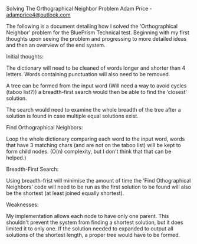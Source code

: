 Solving The Orthographical Neighbor Problem
Adam Price - adamprice4@outlook.com

The following is a document detailing how I solved the ‘Orthographical Neighbor’ problem for the BluePrism Technical test. Beginning with my first thoughts upon seeing the problem and progressing to more detailed ideas and then an overview of the end system. 

Initial thoughts:  

The dictionary will need to be cleaned of words longer and shorter than 4 letters. Words containing punctuation will also need to be removed. 

A tree can be formed from the input word (Will need a way to avoid cycles (taboo list?)) a breadth-first search would then be able to find the ‘closest’ solution. 

The search would need to examine the whole breadth of the tree after a solution is found in case multiple equal solutions exist. 

Find Orthographical Neighbors:

Loop the whole dictionary comparing each word to the input word, words that have 3 matching chars (and are not on the taboo list) will be kept to form child nodes. (O(n) complexity, but I don't think that that can be helped.)


Breadth-First Search:

Using breadth-frist will minimise the amount of time the ‘Find Othographical Neighbors’ code will need to be run as the first solution to be found will also be the shortest (at least joined equally shortest). 


Weaknesses: 

My implementation allows each node to have only one parent. This shouldn't prevent the system from finding a shortest solution, but it does limited it to only one. If the solution needed to expanded to output all solutions of the shortest length, a proper tree would have to be formed. 
